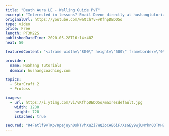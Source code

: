 ```yaml
---
title: "Death Aura LE - Walling Guide PvT"
excerpt: "Interested in lessons? Email Devon directly at hushangtutorials@outlook.com ------------------------------------------------------------------------------------------------------- Want to support HuShang Tutorials directly? Patreon is a website where you can contribute a monthly donation that will help"
originalUrl: https://youtube.com/watch?v=vKfhpDEDO5o
type: video
price: Free
length: PT3M22S
publishedDateTime: 2020-05-28T16:14:48Z
heat: 50

featuredContent: "<iframe width=\"800\" height=\"500\" frameborder=\"0\" src=\"https://www.youtube.com/embed/vKfhpDEDO5o\" allow=\"accelerometer; autoplay; encrypted-media; gyroscope; picture-in-picture\" allowfullscreen></iframe>"

provider:
  name: HuShang Tutorials
  domain: hushangcoaching.com

topics:
  - StarCraft 2
  - Protoss

images:
  - url: https://i.ytimg.com/vi/vKfhpDEDO5o/maxresdefault.jpg
    width: 1280
    height: 720
    isCached: true

secured: "R4Fatlf9vTKp/Kpejuyn0skTvhXuZi7WQZoCAE6iF/XsGEy9wjUMYkn03TMHZv2iBrIzow+PYKfH5I2Ld1dMzdwreKGpyqwS0ijKa6zICYrtO0mXYWtegOSLZRqWtESdJoQC5HpL3iDsO/Qbx8YfKdPzZFwylurfvW8vYzwgHOu4eNrcM1LXJU7Iot3hXlfWygrxyOEGN2vUci/pwuLWF8wS0Vw9gkIYILUx7XyHHlLyOW5PfQA6xVfCZ9Uy+fUnhlYF18p1ydZK1b18I4onIIsDvuMOBy5IH3Tjxs1wbV146/MZindvhYfIEMfEkOwM9P6dHbuVRaxAFAUxsULZFkVlaxUDtgjBIyz23rYswOPboXXp3cnaJjCLJ4okIRXNqHK0vr5J0ImD1cNYR5lYu3rwfeRjpumOTcKsxmtjp8o=;49nIbem35mVce0vTmLtqMA=="
---
```


